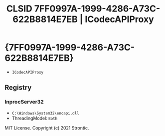 ﻿---
title: "CLSID 7FF0997A-1999-4286-A73C-622B8814E7EB | ICodecAPIProxy"
excerpt: What is COM-Object CLSID 7FF0997A-1999-4286-A73C-622B8814E7EB?
---

# {7FF0997A-1999-4286-A73C-622B8814E7EB}

* `ICodecAPIProxy`

## Registry


### InprocServer32

* `C:\Windows\System32\encapi.dll`
* ThreadingModel: `Both`

MIT License. Copyright (c) 2021 Strontic.


